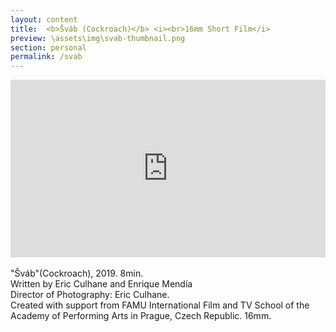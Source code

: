 ```yaml
---
layout: content
title:  <b>Šváb (Cockroach)</b> <i><br>16mm Short Film</i>
preview: \assets\img\svab-thumbnail.png
section: personal
permalink: /svab
---
```


<div style="padding:56.31% 0 0 0;position:relative;"><iframe src="https://player.vimeo.com/video/326200777?h=4a46c2830b&title=0&byline=0&portrait=0" style="position:absolute;top:0;left:0;width:100%;height:100%;" frameborder="0" allow="autoplay; fullscreen; picture-in-picture" allowfullscreen></iframe></div><script src="https://player.vimeo.com/api/player.js"></script>

<br>
"Šváb"(Cockroach), 2019. 8min. <br>
Written by Eric Culhane and Enrique Mendía<br>
Director of Photography: Eric Culhane. <br>
Created with support from FAMU International Film and TV School of the Academy of Performing Arts in Prague, Czech Republic. 16mm.